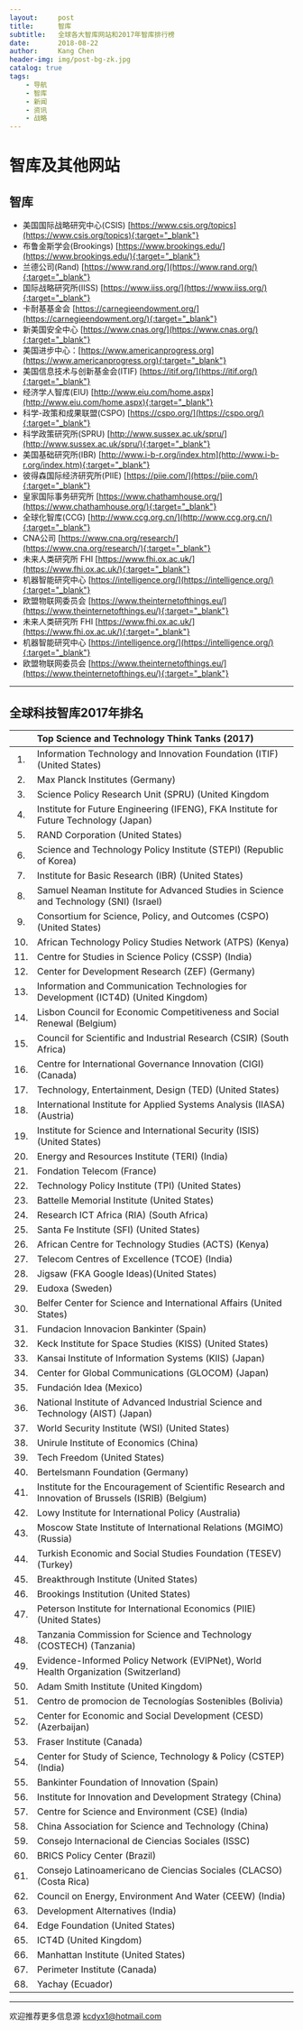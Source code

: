 ```yaml
---
layout:     post
title:      智库
subtitle:   全球各大智库网站和2017年智库排行榜
date:       2018-08-22
author:     Kang Chen
header-img: img/post-bg-zk.jpg
catalog: true
tags:
    - 导航
    - 智库
    - 新闻
    - 资讯
    - 战略
---
```

# 智库及其他网站

## 智库

- 美国国际战略研究中心(CSIS) [https://www.csis.org/topics](https://www.csis.org/topics){:target="_blank"}
- 布鲁金斯学会(Brookings) [https://www.brookings.edu/](https://www.brookings.edu/){:target="_blank"}
- 兰德公司(Rand) [https://www.rand.org/](https://www.rand.org/){:target="_blank"}
- 国际战略研究所(IISS) [https://www.iiss.org/](https://www.iiss.org/){:target="_blank"}
- 卡耐基基金会 [https://carnegieendowment.org/](https://carnegieendowment.org/){:target="_blank"}
- 新美国安全中心 [https://www.cnas.org/](https://www.cnas.org/){:target="_blank"}
- 美国进步中心：[https://www.americanprogress.org](https://www.americanprogress.org){:target="_blank"}
- 美国信息技术与创新基金会(ITIF) [https://itif.org/](https://itif.org/){:target="_blank"}
- 经济学人智库(EIU) [http://www.eiu.com/home.aspx](http://www.eiu.com/home.aspx){:target="_blank"}
- 科学-政策和成果联盟(CSPO) [https://cspo.org/](https://cspo.org/){:target="_blank"}
- 科学政策研究所(SPRU) [http://www.sussex.ac.uk/spru/](http://www.sussex.ac.uk/spru/){:target="_blank"}
- 美国基础研究所(IBR) [http://www.i-b-r.org/index.htm](http://www.i-b-r.org/index.htm){:target="_blank"}
- 彼得森国际经济研究所(PIIE) [https://piie.com/](https://piie.com/){:target="_blank"}
- 皇家国际事务研究所 [https://www.chathamhouse.org/](https://www.chathamhouse.org/){:target="_blank"}
- 全球化智库(CCG) [http://www.ccg.org.cn/](http://www.ccg.org.cn/){:target="_blank"}
- CNA公司 [https://www.cna.org/research/](https://www.cna.org/research/){:target="_blank"}
- 未来人类研究所 FHI [https://www.fhi.ox.ac.uk/](https://www.fhi.ox.ac.uk/){:target="_blank"}
- 机器智能研究中心 [https://intelligence.org/](https://intelligence.org/){:target="_blank"}
- 欧盟物联网委员会 [https://www.theinternetofthings.eu/](https://www.theinternetofthings.eu/){:target="_blank"}
- 未来人类研究所 FHI [https://www.fhi.ox.ac.uk/](https://www.fhi.ox.ac.uk/){:target="_blank"}
- 机器智能研究中心 [https://intelligence.org/](https://intelligence.org/){:target="_blank"}
- 欧盟物联网委员会 [https://www.theinternetofthings.eu/](https://www.theinternetofthings.eu/){:target="_blank"}

-----

## 全球科技智库2017年排名

|      | Top Science and Technology Think Tanks (2017)                |
| :--: | :----------------------------------------------------------- |
|  1.  | Information Technology and Innovation Foundation (ITIF) (United States) |
|  2.  | Max Planck Institutes (Germany)                              |
|  3.  | Science Policy Research Unit (SPRU) (United Kingdom          |
|  4.  | Institute for Future Engineering (IFENG), FKA Institute for Future Technology (Japan) |
|  5.  | RAND Corporation (United States)                             |
|  6.  | Science and Technology Policy Institute (STEPI) (Republic of Korea) |
|  7.  | Institute for Basic Research (IBR) (United States)           |
|  8.  | Samuel Neaman Institute for Advanced Studies in Science and Technology (SNI) (Israel) |
|  9.  | Consortium for Science, Policy, and Outcomes (CSPO) (United States) |
| 10.  | African Technology Policy Studies Network (ATPS) (Kenya)     |
| 11.  | Centre for Studies in Science Policy (CSSP) (India)          |
| 12.  | Center for Development Research (ZEF) (Germany)              |
| 13.  | Information and Communication Technologies for Development (ICT4D) (United Kingdom) |
| 14.  | Lisbon Council for Economic Competitiveness and Social Renewal (Belgium) |
| 15.  | Council for Scientific and Industrial Research (CSIR) (South Africa) |
| 16.  | Centre for International Governance Innovation (CIGI) (Canada) |
| 17.  | Technology, Entertainment, Design (TED) (United States)      |
| 18.  | International Institute for Applied Systems Analysis (IIASA) (Austria) |
| 19.  | Institute for Science and International Security (ISIS) (United States) |
| 20.  | Energy and Resources Institute (TERI) (India)                |
| 21.  | Fondation Telecom (France)                                   |
| 22.  | Technology Policy Institute (TPI) (United States)            |
| 23.  | Battelle Memorial Institute (United States)                  |
| 24.  | Research ICT Africa (RIA) (South Africa)                     |
| 25.  | Santa Fe Institute (SFI) (United States)                     |
| 26.  | African Centre for Technology Studies (ACTS) (Kenya)         |
| 27.  | Telecom Centres of Excellence (TCOE) (India)                 |
| 28.  | Jigsaw (FKA Google Ideas)(United States)                     |
| 29.  | Eudoxa (Sweden)                                              |
| 30.  | Belfer Center for Science and International Affairs (United States) |
| 31.  | Fundacion Innovacion Bankinter (Spain)                       |
| 32.  | Keck Institute for Space Studies (KISS) (United States)      |
| 33.  | Kansai Institute of Information Systems (KIIS) (Japan)       |
| 34.  | Center for Global Communications (GLOCOM) (Japan)            |
| 35.  | Fundación Idea (Mexico)                                      |
| 36.  | National Institute of Advanced Industrial Science and Technology (AIST) (Japan) |
| 37.  | World Security Institute (WSI) (United States)               |
| 38.  | Unirule Institute of Economics (China)                       |
| 39.  | Tech Freedom (United States)                                 |
| 40.  | Bertelsmann Foundation (Germany)                             |
| 41.  | Institute for the Encouragement of Scientific Research and Innovation of Brussels (ISRIB) (Belgium) |
| 42.  | Lowy Institute for International Policy (Australia)          |
| 43.  | Moscow State Institute of International Relations (MGIMO) (Russia) |
| 44.  | Turkish Economic and Social Studies Foundation (TESEV) (Turkey) |
| 45.  | Breakthrough Institute (United States)                       |
| 46.  | Brookings Institution (United States)                        |
| 47.  | Peterson Institute for International Economics (PIIE) (United States) |
| 48.  | Tanzania Commission for Science and Technology (COSTECH) (Tanzania) |
| 49.  | Evidence-Informed Policy Network (EVIPNet), World Health Organization (Switzerland) |
| 50.  | Adam Smith Institute (United Kingdom)                        |
| 51.  | Centro de promocion de Tecnologías Sostenibles (Bolivia)     |
| 52.  | Center for Economic and Social Development (CESD) (Azerbaijan) |
| 53.  | Fraser Institute (Canada)                                    |
| 54.  | Center for Study of Science, Technology & Policy (CSTEP) (India) |
| 55.  | Bankinter Foundation of Innovation (Spain)                   |
| 56.  | Institute for Innovation and Development Strategy (China)    |
| 57.  | Centre for Science and Environment (CSE) (India)             |
| 58.  | China Association for Science and Technology (China)         |
| 59.  | Consejo Internacional de Ciencias Sociales (ISSC)            |
| 60.  | BRICS Policy Center (Brazil)                                 |
| 61.  | Consejo Latinoamericano de Ciencias Sociales (CLACSO) (Costa Rica) |
| 62.  | Council on Energy, Environment And Water (CEEW) (India)      |
| 63.  | Development Alternatives (India)                             |
| 64.  | Edge Foundation (United States)                              |
| 65.  | ICT4D (United Kingdom)                                       |
| 66.  | Manhattan Institute (United States)                          |
| 67.  | Perimeter Institute (Canada)                                 |
| 68.  | Yachay (Ecuador)                                             |

-----

欢迎推荐更多信息源 [kcdyx1@hotmail.com](mailto:kcdyx1@hotmail.com)
